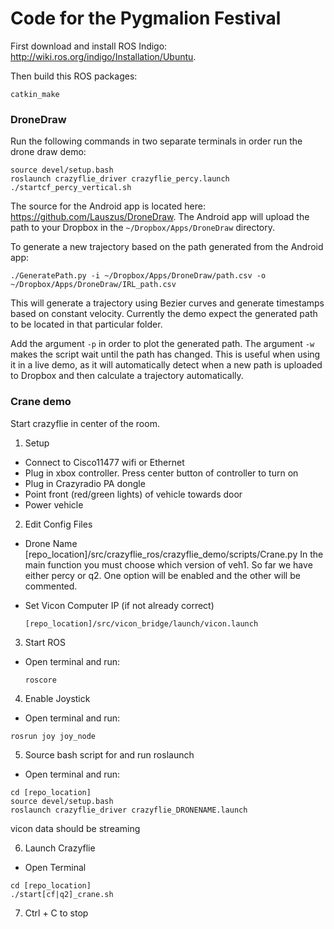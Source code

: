 # Code for the Pygmalion Festival

First download and install ROS Indigo: <http://wiki.ros.org/indigo/Installation/Ubuntu>.

Then build this ROS packages:
```
catkin_make
```

### DroneDraw

Run the following commands in two separate terminals in order run the drone draw demo:
```
source devel/setup.bash
roslaunch crazyflie_driver crazyflie_percy.launch
./startcf_percy_vertical.sh
```
The source for the Android app is located here: <https://github.com/Lauszus/DroneDraw>. The Android app will upload the path to your Dropbox in the ```~/Dropbox/Apps/DroneDraw``` directory.

To generate a new trajectory based on the path generated from the Android app:
```
./GeneratePath.py -i ~/Dropbox/Apps/DroneDraw/path.csv -o ~/Dropbox/Apps/DroneDraw/IRL_path.csv
```
This will generate a trajectory using Bezier curves and generate timestamps based on constant velocity. Currently the demo expect the generated path to be located in that particular folder.

Add the argument ```-p``` in order to plot the generated path. The argument ```-w``` makes the script wait until the path has changed. This is useful when using it in a live demo, as it will automatically detect when a new path is uploaded to Dropbox and then calculate a trajectory automatically.

### Crane demo
Start crazyflie in center of the room.

1. Setup
  * Connect to Cisco11477 wifi or Ethernet
  * Plug in xbox controller. Press center button of controller to turn on
  * Plug in Crazyradio PA dongle
  * Point front (red/green lights) of vehicle towards door
  * Power vehicle

2. Edit Config Files
  * Drone Name
  [repo_location]/src/crazyflie_ros/crazyflie_demo/scripts/Crane.py
  In the main function you must choose which version of veh1. So far we have either percy or q2. One option will be enabled and the other will be commented.

  * Set Vicon Computer IP (if not already correct)
     ```
     [repo_location]/src/vicon_bridge/launch/vicon.launch
     ```

3. Start ROS
 * Open terminal and run:
   ```
   roscore
   ```

4. Enable Joystick
  * Open terminal and run:
  ```
  rosrun joy joy_node
  ```

5. Source bash script for and run roslaunch
  * Open terminal and run:
  ```
  cd [repo_location]
  source devel/setup.bash
  roslaunch crazyflie_driver crazyflie_DRONENAME.launch
  ```
  vicon data should be streaming

6. Launch Crazyflie
 * Open Terminal
  ```
  cd [repo_location]
  ./start[cf|q2]_crane.sh
  ```
7. Ctrl + C to stop
